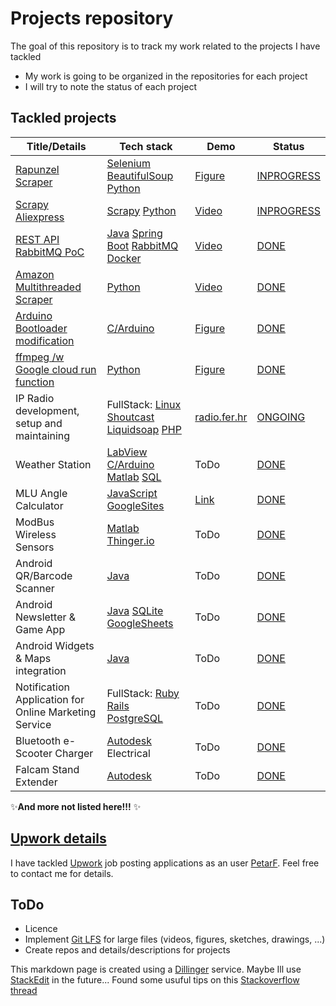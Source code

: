 # Projects repository
The goal of this repository is to track my work related to the projects I have tackled
- My work is going to be organized in the repositories for each project
- I will try to note the status of each project 

## Tackled projects

| Title/Details |Tech stack | Demo | Status | 
| ------ | ------ | ------ |  ------ | 
| [Rapunzel Scraper](https://www.upwork.com/freelance-jobs/apply/Web-Data-Crawler-Needed-for-Shop-Information-Extraction_~021887777425361328760/) | [Selenium] [BeautifulSoup] [Python] | [Figure](https://drive.google.com/file/d/17EjCpqM3ggn_R3xNX1eTbopMMW9fhHmw/view?usp=sharing) | [INPROGRESS](https://github.com/PeFra1/rapunzel-scraper) | 
| [Scrapy Aliexpress](https://www.upwork.com/jobs/Scraper-for-AliExpress-Products-using-Scrapy_~021871028238447663770) | [Scrapy] [Python] | [Video]() | [INPROGRESS](https://github.com/PeFra1/scrapy-aliexpress) | 
| [REST API RabbitMQ PoC](https://www.upwork.com/jobs/Spring-Boot-REST-API-for-RabbitMQ_~021873669091556779918) | [Java] [Spring Boot] [RabbitMQ] [Docker] | [Video]() | [DONE](https://github.com/PeFra1/spring-boot-rest-rabbitmq-maven) | 
| [Amazon Multithreaded Scraper](https://www.upwork.com/jobs/~021870212147258088337) | [Python] | [Video](https://drive.google.com/file/d/1l8YDp_bUg8GAWAhOMr1eVnmFKw2PyPqr/view?usp=drive_link) | [DONE](https://github.com/PeFra1/scrape-amazon-beautifulsoup-scrapeops) | 
| [Arduino Bootloader modification](https://www.upwork.com/jobs/~021871125165750700459) | [C/Arduino] | [Figure](https://drive.google.com/file/d/17EjCpqM3ggn_R3xNX1eTbopMMW9fhHmw/view?usp=drive_link) | [DONE](https://github.com/PeFra1/arduino-bootloader) | 
| [ffmpeg /w Google cloud run function](https://www.upwork.com/jobs/Use-Audacity-source-and-ffmpeg-clean-audio-data_~021872544683774191181) | [Python] | [Figure]() | [DONE](https://github.com/PeFra1/ffmpeg-g-cloud-run-function) | 
| IP Radio development, setup and maintaining | FullStack: [Linux] [Shoutcast] [Liquidsoap] [PHP] | [radio.fer.hr](http://radio.fer.hr) | [ONGOING](https://gist.github.com/PeFra1/1aea38427cd31ec73d724308458fcf0f) |
| Weather Station | [LabView] [C/Arduino] [Matlab] [SQL] | ToDo |  [DONE]() | 
| MLU Angle Calculator | [JavaScript] [GoogleSites] | [Link](https://sites.google.com/site/mluanglecalculator/angle-calculator) |  [DONE]() | 
| ModBus Wireless Sensors | [Matlab] [Thinger.io] | ToDo |  [DONE]() | 
| Android QR/Barcode Scanner | [Java] | ToDo |  [DONE]() | 
| Android Newsletter & Game App | [Java] [SQLite] [GoogleSheets] | ToDo |  [DONE]() | 
| Android Widgets & Maps integration | [Java] | ToDo |  [DONE]() | 
| Notification Application for Online Marketing Service  | FullStack: [Ruby] [Rails] [PostgreSQL] | ToDo |  [DONE]() | 
| Bluetooth e-Scooter Charger  | [Autodesk] Electrical | ToDo |  [DONE]() |
| Falcam Stand Extender | [Autodesk] | ToDo |  [DONE]() |

✨**And more not listed here!!!** ✨

## [Upwork details](https://www.upwork.com/freelancers/~0122f809db1c461703)
I have tackled [Upwork] job posting 
applications as an user [PetarF](https://www.upwork.com/freelancers/~0122f809db1c461703).
Feel free to contact me for details.

## ToDo 
- Licence
- Implement [Git LFS](https://git-lfs.com/) for large files (videos, figures, sketches, drawings, ...)
- Create repos and details/descriptions for projects 

This markdown page is created using a [Dillinger] service. Maybe Ill use [StackEdit](https://stackedit.io/app#) in the future...
Found some usuful tips on this [Stackoverflow thread](https://stackoverflow.com/questions/9331281/how-can-i-test-what-my-readme-md-file-will-look-like-before-committing-to-github)

[//]: # (These are reference links used in the body of this note and get stripped out when the markdown processor does its job. There is no need to format nicely because it shouldn't be seen. Thanks SO - http://stackoverflow.com/questions/4823468/store-comments-in-markdown-syntax)

   [Upwork]: <https://www.upwork.com/>
   [Dillinger]: <https://dillinger.io/>
   [Python]: <https://www.python.org/>
   [Linux]: <https://www.linux.org/>
   [Shoutcast]: <https://www.shoutcast.com/>
   [Liquidsoap]: <https://www.liquidsoap.info/>
   [PHP]: <https://www.php.net/>
   [LabView]: <https://www.ni.com/en/shop/labview.html?srsltid=AfmBOorOUGSkl41B06pCDtS5HpT-twY_1T3T8AmXNItVNv7Q3_BFyko->
   [C/Arduino]: <https://www.arduino.cc/>
   [Matlab]: <https://www.mathworks.com/products/matlab.html>
   [SQL]: <https://en.wikipedia.org/wiki/SQL>
   [Autodesk]: <https://www.autodesk.com/>
   [JavaScript]: <https://www.javascript.com/>
   [GoogleSites]: <https://sites.google.com/site/horstwebdesign/about-google-sites>
   [Thinger.io]: <https://thinger.io/>
   [Java]: <https://www.java.com/en/>
   [SQLite]: <https://www.sqlite.org/>
   [GoogleSheets]: <https://workspace.google.com/products/sheets/>
   [Ruby]: <https://www.ruby-lang.org/en/>
   [Rails]: <https://rubyonrails.org/>
   [PostgreSQL]: <https://dillinger.io/>
   [Spring Boot]: <https://spring.io/projects/spring-boot> 
   [RabbitMQ]: <https://www.rabbitmq.com/>
   [Docker]: <https://www.docker.com/>
   [Scrapy]: <https://scrapy.org/>
   [Selenium]: <https://www.selenium.dev/>
   [BeautifulSoup]: <https://www.crummy.com/software/BeautifulSoup/>
   
      
       
 
  
  
